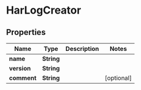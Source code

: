

# HarLogCreator


## Properties

Name | Type | Description | Notes
------------ | ------------- | ------------- | -------------
**name** | **String** |  | 
**version** | **String** |  | 
**comment** | **String** |  |  [optional]



